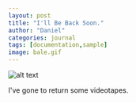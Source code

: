```yaml
---
layout: post
title: "I'll Be Back Soon."
author: "Daniel"
categories: journal
tags: [documentation,sample]
image: bale.gif
---
```


![alt text](website/bale.gif)

I've gone to return some videotapes.
